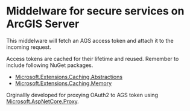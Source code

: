 ﻿# Middelware for secure services on ArcGIS Server

This middelware will fetch an AGS access token and attach it to the incoming request.

Access tokens are cached for their lifetime and reused. Remember to include following NuGet packages.

* [Microsoft.Extensions.Caching.Abstractions](https://www.nuget.org/packages/Microsoft.Extensions.Caching.Abstractions)
* [Microsoft.Extensions.Caching.Memory](https://www.nuget.org/packages/Microsoft.Extensions.Caching.Memory)


Orginallly developed for proxying OAuth2 to AGS token using [Microsoft.AspNetCore.Proxy](https://www.nuget.org/packages/Microsoft.AspNetCore.Proxy/0.1.0-rc2-final).